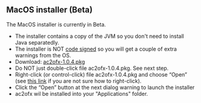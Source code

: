 ## MacOS installer (Beta)

The MacOS installer is currently in Beta.

* The installer contains a copy of the JVM so you don't need to install Java separatedly.
* The installer is NOT [code signed](https://en.wikipedia.org/wiki/Code_signing) so you will get a couple of extra warnings from the OS.
* Download: [ac2ofx-1.0.4.pkg](https://bitbucket.org/hleofxquotesteam/dist-applecardstmt/downloads/ac2ofx-1.0.4.pkg)
* Do NOT just double-click file ac2ofx-1.0.4.pkg. See next step.
* Right-click (or control-click) file ac2ofx-1.0.4.pkg and choose “Open” (see [this link](https://www.macworld.co.uk/how-to/mac/right-click-3610351/) if you are not sure how to right-click).
* Click the “Open” button at the next dialog warning to launch the installer
* ac2ofx wil be installed into your "Applications" folder.
